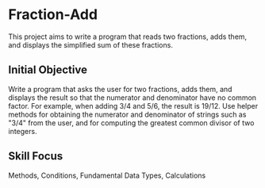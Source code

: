 # Fraction-Add 

This project aims to write a program that reads two fractions, adds them, and displays the simplified sum of these fractions. 

## Initial Objective

Write a program that asks the user for two fractions, adds them, and displays the result so that the numerator and denominator have no common factor. For example, when adding 3/4 and 5/6, the result is 19/12. Use helper methods for obtaining the numerator and denominator of strings such as "3/4" from the user, and for computing the greatest common divisor of two integers.

## Skill Focus 

Methods, Conditions, Fundamental Data Types, Calculations 